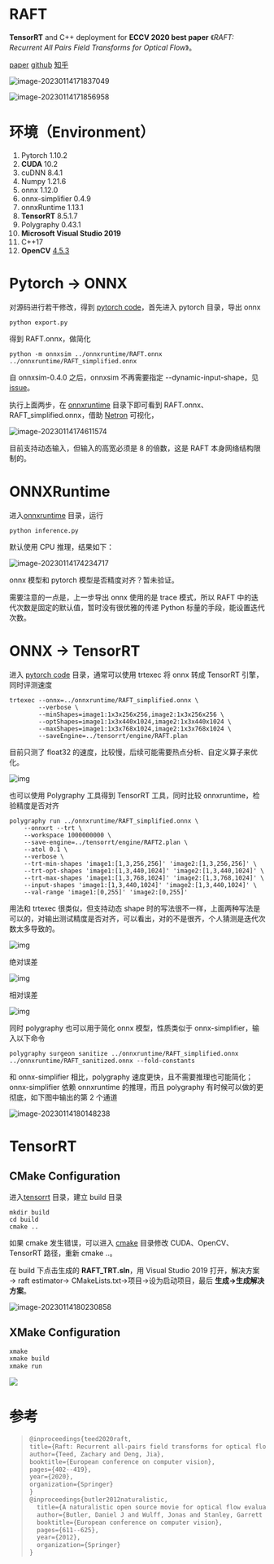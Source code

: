 # RAFT

**TensorRT** and C++ deployment for **ECCV 2020 best paper** 《*RAFT: Recurrent All Pairs Field Transforms for Optical Flow*》。

[paper](https://arxiv.org/pdf/2003.12039.pdf)    [github](https://github.com/princeton-vl/RAFT)   [知乎]()

![image-20230114171837049](markdown_images/image-20230114171837049.png)

![image-20230114171856958](markdown_images/image-20230114171856958.png)



# 环境（Environment）

1. Pytorch                1.10.2
2. **CUDA**                   10.2
3. cuDNN                 8.4.1
4. Numpy                1.21.6
5. onnx                    1.12.0
6. onnx-simplifier  0.4.9
7. onnxRuntime     1.13.1
8. **TensorRT**             8.5.1.7
9. Polygraphy          0.43.1
10. **Microsoft Visual Studio 2019**
11. C++17
12. **OpenCV**               [4.5.3](https://opencv.org/releases/)

# Pytorch → ONNX

对源码进行若干修改，得到 [pytorch code](https://github.com/hermosayhl/RAFT_TensorRT/tree/main/pytorch)，首先进入 pytorch 目录，导出 onnx

```shell
python export.py
```

得到 RAFT.onnx，做简化

```shell
python -m onnxsim ../onnxruntime/RAFT.onnx ../onnxruntime/RAFT_simplified.onnx
```

自 onnxsim-0.4.0 之后，onnxsim 不再需要指定 --dynamic-input-shape，见 [issue](https://github.com/daquexian/onnx-simplifier/issues/189)。

执行上面两步，在 [onnxruntime](https://github.com/hermosayhl/RAFT_TensorRT/tree/main/onnxruntime) 目录下即可看到 RAFT.onnx、RAFT_simplified.onnx，借助 [Netron](https://netron.app/) 可视化，

![image-20230114174611574](markdown_images/image-20230114174611574.png)

目前支持动态输入，但输入的高宽必须是 8 的倍数，这是 RAFT 本身网络结构限制的。

# ONNXRuntime

进入[onnxruntime](https://github.com/hermosayhl/RAFT_TensorRT/tree/main/onnxruntime) 目录，运行

```shell
python inference.py
```

默认使用 CPU 推理，结果如下：

![image-20230114174234717](markdown_images/image-20230114174234717.png)

onnx 模型和 pytorch 模型是否精度对齐？暂未验证。

需要注意的一点是，上一步导出 onnx 使用的是 trace 模式，所以 RAFT 中的迭代次数是固定的默认值，暂时没有很优雅的传递 Python 标量的手段，能设置迭代次数。

# ONNX → TensorRT

进入 [pytorch code](https://github.com/hermosayhl/RAFT_TensorRT/tree/main/pytorch) 目录，通常可以使用 trtexec 将 onnx 转成 TensorRT 引擎，同时评测速度

```shell
trtexec --onnx=../onnxruntime/RAFT_simplified.onnx \
        --verbose \
        --minShapes=image1:1x3x256x256,image2:1x3x256x256 \
        --optShapes=image1:1x3x440x1024,image2:1x3x440x1024 \
        --maxShapes=image1:1x3x768x1024,image2:1x3x768x1024 \
        --saveEngine=../tensorrt/engine/RAFT.plan
```

目前只测了 float32 的速度，比较慢，后续可能需要热点分析、自定义算子来优化。

![img](markdown_images/v2-7cb9f69cf915d7dcec35ceaf7912d292_1440w.png)

也可以使用 Polygraphy 工具得到 TensorRT 工具，同时比较 onnxruntime，检验精度是否对齐

```shell
polygraphy run ../onnxruntime/RAFT_simplified.onnx \
	--onnxrt --trt \
	--workspace 1000000000 \
	--save-engine=../tensorrt/engine/RAFT2.plan \
	--atol 0.1 \
	--verbose \
	--trt-min-shapes 'image1:[1,3,256,256]' 'image2:[1,3,256,256]' \
	--trt-opt-shapes 'image1:[1,3,440,1024]' 'image2:[1,3,440,1024]' \
	--trt-max-shapes 'image1:[1,3,768,1024]' 'image2:[1,3,768,1024]' \
	--input-shapes 'image1:[1,3,440,1024]' 'image2:[1,3,440,1024]' \
	--val-range 'image1:[0,255]' 'image2:[0,255]'
```

用法和 trtexec 很类似，但支持动态 shape 时的写法很不一样，上面两种写法是可以的，对输出测试精度是否对齐，可以看出，对的不是很齐，个人猜测是迭代次数太多导致的。

![img](markdown_images/v2-630d2fd98fb010636027f54db0ca73b6_1440w.png)

绝对误差

![img](markdown_images/v2-31a6ff68ca90efd83fac6b3122c29dba_1440w.png)

相对误差

![img](markdown_images/v2-fe793752481ed404e14cd7c5be131418_1440w.png)

同时 polygraphy 也可以用于简化 onnx 模型，性质类似于 onnx-simplifier，输入以下命令

```shell
polygraphy surgeon sanitize ../onnxruntime/RAFT_simplified.onnx ../onnxruntime/RAFT_sanitized.onnx --fold-constants
```

和 onnx-simplifier 相比，polygraphy 速度更快，且不需要推理也可能简化；onnx-simplifier 依赖 onnxruntime 的推理，而且 polygraphy 有时候可以做的更彻底，如下图中输出的第 2 个通道

![image-20230114180148238](markdown_images/image-20230114180148238.png)

# TensorRT

## CMake Configuration

进入[tensorrt](https://github.com/hermosayhl/RAFT_TensorRT/tree/main/tensorrt) 目录，建立 build 目录

```shell
mkdir build
cd build
cmake ..
```

如果 cmake 发生错误，可以进入 [cmake](https://github.com/hermosayhl/RAFT_TensorRT/tree/main/tensorrt/cmake) 目录修改 CUDA、OpenCV、TensorRT 路径，重新 cmake ..。

在 build 下点击生成的 **RAFT_TRT.sln**，用 Visual Studio 2019 打开，解决方案→ raft estimator→ CMakeLists.txt→项目→设为启动项目，最后 **生成→生成解决方案**。

![image-20230114180230858](markdown_images/image-20230114180230858.png)



## XMake Configuration

```bash
xmake
xmake build
xmake run
```

![](markdown_images/xmake.gif)

# 参考

> ```tex
> @inproceedings{teed2020raft,
> title={Raft: Recurrent all-pairs field transforms for optical flow},
> author={Teed, Zachary and Deng, Jia},
> booktitle={European conference on computer vision},
> pages={402--419},
> year={2020},
> organization={Springer}
> }
> @inproceedings{butler2012naturalistic,
>   title={A naturalistic open source movie for optical flow evaluation},
>   author={Butler, Daniel J and Wulff, Jonas and Stanley, Garrett B and Black, Michael J},
>   booktitle={European conference on computer vision},
>   pages={611--625},
>   year={2012},
>   organization={Springer}
> }
> ```
